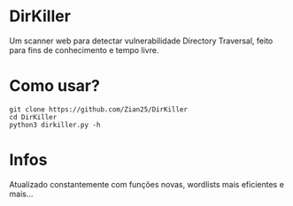 # DirKiller
Um scanner web para detectar vulnerabilidade Directory Traversal, feito para fins de conhecimento e tempo livre.

# Como usar?
```
git clone https://github.com/Zian25/DirKiller
cd DirKiller
python3 dirkiller.py -h
```
# Infos
Atualizado constantemente com funções novas, wordlists mais eficientes e mais...
